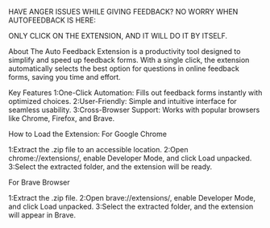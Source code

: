 HAVE ANGER ISSUES WHILE GIVING FEEDBACK?
NO WORRY WHEN AUTOFEEDBACK IS HERE:

ONLY CLICK ON THE EXTENSION, AND IT WILL DO IT BY ITSELF.

About
The Auto Feedback Extension is a productivity tool designed to simplify and speed up feedback forms. 
With a single click, the extension automatically selects the best option for questions in online feedback forms,
saving you time and effort.

Key Features
1:One-Click Automation: Fills out feedback forms instantly with optimized choices.
2:User-Friendly: Simple and intuitive interface for seamless usability.
3:Cross-Browser Support: Works with popular browsers like Chrome, Firefox, and Brave.


How to Load the Extension:
For Google Chrome

1:Extract the .zip file to an accessible location.
2:Open chrome://extensions/, enable Developer Mode, and click Load unpacked.
3:Select the extracted folder, and the extension will be ready.


For Brave Browser

1:Extract the .zip file.
2:Open brave://extensions/, enable Developer Mode, and click Load unpacked.
3:Select the extracted folder, and the extension will appear in Brave.
